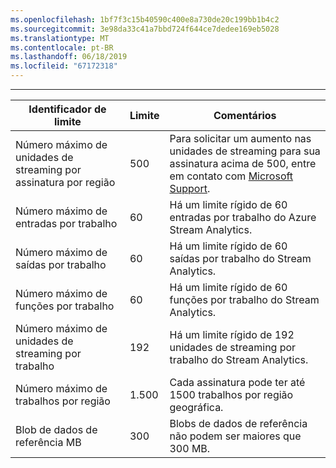 ```yaml
---
ms.openlocfilehash: 1bf7f3c15b40590c400e8a730de20c199bb1b4c2
ms.sourcegitcommit: 3e98da33c41a7bbd724f644ce7dedee169eb5028
ms.translationtype: MT
ms.contentlocale: pt-BR
ms.lasthandoff: 06/18/2019
ms.locfileid: "67172318"
---
```

---
| Identificador de limite | Limite | Comentários |
| --- | --- | --- |
| Número máximo de unidades de streaming por assinatura por região |500 |Para solicitar um aumento nas unidades de streaming para sua assinatura acima de 500, entre em contato com [Microsoft Support](https://support.microsoft.com/en-us). |
| Número máximo de entradas por trabalho |60 |Há um limite rígido de 60 entradas por trabalho do Azure Stream Analytics. |
| Número máximo de saídas por trabalho |60 |Há um limite rígido de 60 saídas por trabalho do Stream Analytics. |
| Número máximo de funções por trabalho |60 |Há um limite rígido de 60 funções por trabalho do Stream Analytics. |
| Número máximo de unidades de streaming por trabalho |192 |Há um limite rígido de 192 unidades de streaming por trabalho do Stream Analytics. |
| Número máximo de trabalhos por região |1\.500 |Cada assinatura pode ter até 1500 trabalhos por região geográfica. |
| Blob de dados de referência MB | 300 | Blobs de dados de referência não podem ser maiores que 300 MB. |

